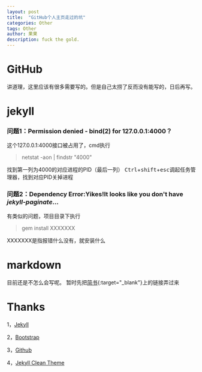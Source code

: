 ```yaml
---
layout: post
title:  "GitHub个人主页走过的坑"
categories: Other
tags: Other
author: 果果
description: fuck the gold.
---
```


GitHub
===

讲道理，这里应该有很多需要写的。但是自己太捞了反而没有能写的，日后再写。

jekyll
===

### 问题1：Permission denied - bind(2) for 127.0.0.1:4000？


这个127.0.0.1:4000接口被占用了，cmd执行
> netstat -aon | findstr "4000"

找到第一列为4000的对应进程的PID（最后一列）
<kbd>Ctrl</kbd>+<kbd>shift</kbd>+<kbd>esc</kbd>调起任务管理器，找到对应PID关掉进程

### 问题2：Dependency Error:Yikes!It looks like you don't have *jekyll-paginate*...

有类似的问题，项目目录下执行
> gem install XXXXXXX

XXXXXXX是指报错什么没有，就安装什么

markdown
============

目前还是不怎么会写呢。
暂时先把[简书](https://www.jianshu.com/p/b03a8d7b1719){:target="_blank"}上的链接弄过来


Thanks
======

1，[Jekyll][jekyll-url]

2，[Bootstrap][bootstrap-url]

3，[Github][github-url]

4，[Jekyll Clean Theme][Jekyll-Clean-Theme-url]

[jekyll-url]: http://jekyllrb.com/
[bootstrap-url]: http://getbootstrap.com/
[github-url]: https://github.com/
[Jekyll-Clean-Theme-url]: https://github.com/scotte/jekyll-clean
[xixia-url]: http://xixia.info/